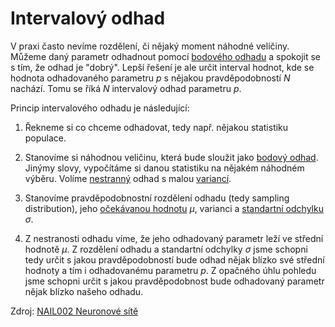 [000026]: 000026.md
[000011]: 000011.md
[000012]: 000012.md
[000024]: 000024.md
[b/000001]: bibliography/000001.md

# Intervalový odhad

V praxi často nevíme rozdělení, či nějaký moment náhodné veličiny. Můžeme daný
parametr odhadnout pomocí [bodového odhadu][000026] a spokojit se s tím, že
odhad je "dobrý". Lepší řešení je ale určit interval hodnot, kde se hodnota
odhadovaného parametru $p$ s nějakou pravděpodobností $N$ nachází. Tomu se říká
$N%$ intervalový odhad parametru $p$.

Princip intervalového odhadu je následující:

1. Řekneme si co chceme odhadovat, tedy např. nějakou statistiku populace.

2. Stanovíme si náhodnou veličinu, která bude sloužit jako [bodový
   odhad][000026]. Jinýmy slovy, vypočítáme si danou statistiku na nějakém
   náhodném výběru. Volíme [nestranný][000024] odhad s malou [variancí][000012].

3. Stanovíme pravděpodobnostní rozdělení odhadu (tedy sampling distribution),
   jeho [očekávanou hodnotu][000011] $\mu$, varianci a [standartní
   odchylku][000012] $\sigma$.

4. Z nestranosti odhadu víme, že jeho odhadovaný parametr leží ve střední
   hodnotě $\mu$. Z rozdělení odhadu a standartní odchylky $\sigma$ jsme schopni
   tedy určit s jakou pravděpodobností bude odhad nějak blízko své střední
   hodnoty a tím i odhadovanému parametru $p$. Z opačného úhlu pohledu jsme
   schopni určit s jakou pravděpodobnost bude odhadovaný parametr nějak blízko
   našeho odhadu.

Zdroj: [NAIL002 Neuronové sítě][b/000001]
